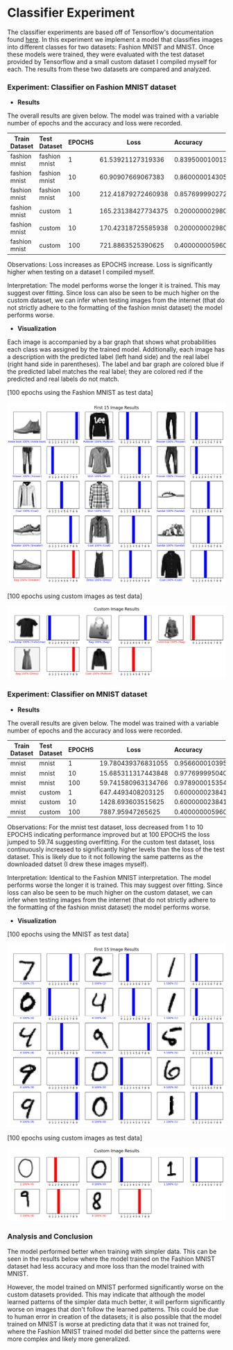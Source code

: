 # Classifier Experiment

The classifier experiments are based off of Tensorflow's documentation
found [here](https://www.tensorflow.org/tutorials/keras/classification). In this experiment we implement a model that
classifies images into different classes for two datasets: Fashion MNIST and MNIST. Once these models were trained, they
were evaluated with the test dataset provided by Tensorflow and a small custom dataset I compiled myself for each. The
results from these two datasets are compared and analyzed.

### Experiment: Classifier on Fashion MNIST dataset

- **Results**

The overall results are given below. The model was trained with a variable number of epochs and the accuracy and loss
were recorded.

| Train Dataset | Test Dataset  | EPOCHS | Loss               | Accuracy            |
|---------------|:--------------|:-------|--------------------|:--------------------|
| fashion mnist | fashion mnist | 1      | 61.53921127319336  | 0.8395000100135803  |
| fashion mnist | fashion mnist | 10     | 60.90907669067383  | 0.8600000143051147  |
| fashion mnist | fashion mnist | 100    | 212.41879272460938 | 0.857699990272522   |
| fashion mnist | custom        | 1      | 165.23138427734375 | 0.20000000298023224 |
| fashion mnist | custom        | 10     | 170.42318725585938 | 0.20000000298023224 |
| fashion mnist | custom        | 100    | 721.8863525390625  | 0.4000000059604645  |

Observations: Loss increases as EPOCHS increase. Loss is significantly higher when testing on a dataset I compiled
myself.

Interpretation: The model performs worse the longer it is trained. This may suggest over fitting. Since loss can also be
seen to be much higher on the custom dataset, we can infer when testing images from the internet (that do not strictly
adhere to the formatting of the fashion mnist dataset) the model performs worse.

- **Visualization**

Each image is accompanied by a bar graph that shows what probabilities each class was assigned by the trained model.
Additionally, each image has a description with the predicted label (left hand side) and the real label (right hand side
in parentheses). The label and bar graph are colored blue if the predicted label matches the real label; they are
colored red if the predicted and real labels do not match.

[100 epochs using the Fashion MNIST as test data]

![](./generated_assets/fashion_mnist/100EPOCHS%20First%2015%20Image%20Results-1660071658.png)

[100 epochs using custom images as test data]

![](./generated_assets/fashion_mnist/100EPOCHS%20Custom%20Image%20Results-1660071659.png)

### Experiment: Classifier on MNIST dataset

- **Results**

The overall results are given below. The model was trained with a variable number of epochs and the accuracy and loss
were recorded.

| Train Dataset | Test Dataset | EPOCHS | Loss               | Accuracy           |
|---------------|:-------------|:-------|--------------------|:-------------------|
| mnist         | mnist        | 1      | 19.780439376831055 | 0.95660001039505   |
| mnist         | mnist        | 10     | 15.685311317443848 | 0.9776999950408936 |
| mnist         | mnist        | 100    | 59.741580963134766 | 0.9789000153541565 |
| mnist         | custom       | 1      | 647.4493408203125  | 0.6000000238418579 |
| mnist         | custom       | 10     | 1428.693603515625  | 0.6000000238418579 |
| mnist         | custom       | 100    | 7887.95947265625   | 0.4000000059604645 |

Observations: For the mnist test dataset, loss decreased from 1 to 10 EPOCHS indicating performance improved but at
100 EPOCHS the loss jumped to 59.74 suggesting overfitting. For the custom test dataset, loss continuously increased
to significantly higher levels than the loss of the test dataset. This is likely due to it not following the
same patterns as the downloaded datset (I drew these images myself).

Interpretation: Identical to the Fashion MNIST interpretation. The model performs worse the longer it is trained. This
may suggest over fitting. Since loss can also be seen to be much higher on the custom dataset, we can infer when testing
images from the internet (that do not strictly adhere to the formatting of the fashion mnist dataset) the model performs
worse.

- **Visualization**

[100 epochs using the MNIST as test data]

![](./generated_assets/mnist/100EPOCHS%20First%2015%20Image%20Results-1660071849.png)

[100 epochs using custom images as test data]

![](./generated_assets/mnist/100EPOCHS%20Custom%20Image%20Results-1660071851.png)

### Analysis and Conclusion

The model performed better when training with simpler data. This can be seen in the results below where the model
trained on the Fashion MNIST dataset had less accuracy and more loss than the model trained with MNIST.

However, the model trained on MNIST performed significantly worse on the custom datasets provided. This may indicate
that although the model learned patterns of the simpler data much better, it will perform significantly worse on images
that don't follow the learned patterns. This could be due to human error in creation of the datasets; it is also
possible
that the model trained on MNIST is worse at predicting data that it was not trained for, where the Fashion MNIST trained
model did better since the patterns were more complex and likely more generalized.
